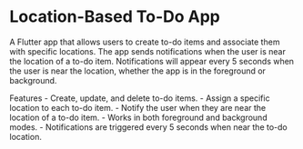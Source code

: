# Location-Based To-Do App

A Flutter app that allows users to create to-do items and associate them with specific locations. The app sends notifications when the user is near the location of a to-do item. Notifications will appear every 5 seconds when the user is near the location, whether the app is in the foreground or background.

Features
    - Create, update, and delete to-do items.
    - Assign a specific location to each to-do item.
    - Notify the user when they are near the location of a to-do item.
    - Works in both foreground and background modes.
    - Notifications are triggered every 5 seconds when near the to-do location.
